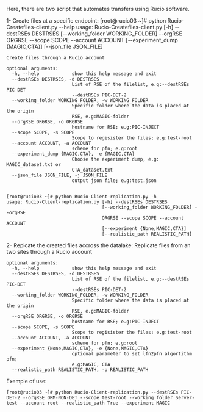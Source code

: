 Here, there are two script that automates transfers using Rucio software.

1- Create files at a specific endpoint:
    [root@rucio03 ~]# python Rucio-Createfiles-client.py --help
    usage: Rucio-Createfiles-client.py [-h] --destRSEs DESTRSES
                                       [--working_folder WORKING_FOLDER] --orgRSE
                                       ORGRSE --scope SCOPE --account ACCOUNT
                                       [--experiment_dump {MAGIC,CTA}]
                                       [--json_file JSON_FILE]

    Create files through a Rucio account

    optional arguments:
      -h, --help            show this help message and exit
      --destRSEs DESTRSES, -d DESTRSES
                            List of RSE of the filelist, e.g:--destRSEs PIC-DET
                            --destRSEs PIC-DET-2
      --working_folder WORKING_FOLDER, -w WORKING_FOLDER
                            Specific folder where the data is placed at the origin
                            RSE, e.g:MAGIC-folder
      --orgRSE ORGRSE, -o ORGRSE
                            hostname for RSE; e.g:PIC-INJECT
      --scope SCOPE, -s SCOPE
                            Scope to regisister the files; e.g:test-root
      --account ACCOUNT, -a ACCOUNT
                            scheme for pfn; e.g:root
      --experiment_dump {MAGIC,CTA}, -e {MAGIC,CTA}
                            Choose the experiment dump, e.g: MAGIC_dataset.txt or
                            CTA_dataset.txt
      --json_file JSON_FILE, -j JSON_FILE
                            output json file; e.g:test.json


    [root@rucio03 ~]# python Rucio-Client-replication.py -h
    usage: Rucio-Client-replication.py [-h] --destRSEs DESTRSES
                                       [--working_folder WORKING_FOLDER] --orgRSE
                                       ORGRSE --scope SCOPE --account ACCOUNT
                                       [--experiment {None,MAGIC,CTA}]
                                       [--realistic_path REALISTIC_PATH]
                                       
2- Repicate the created files accross the datalake: 
    Replicate files from an two sites through a Rucio account

    optional arguments:
      -h, --help            show this help message and exit
      --destRSEs DESTRSES, -d DESTRSES
                            List of RSE of the filelist, e.g:--destRSEs PIC-DET
                            --destRSEs PIC-DET-2
      --working_folder WORKING_FOLDER, -w WORKING_FOLDER
                            Specific folder where the data is placed at the origin
                            RSE, e.g:MAGIC-folder
      --orgRSE ORGRSE, -o ORGRSE
                            hostname for RSE; e.g:PIC-INJECT
      --scope SCOPE, -s SCOPE
                            Scope to regisister the files; e.g:test-root
      --account ACCOUNT, -a ACCOUNT
                            scheme for pfn; e.g:root
      --experiment {None,MAGIC,CTA}, -e {None,MAGIC,CTA}
                            optional parameter to set lfn2pfn algortithm pfn;
                            e.g:MAGIC, CTA
      --realistic_path REALISTIC_PATH, -p REALISTIC_PATH
  
  
  Exemple of use:
  
    [root@rucio03 ~]# python Rucio-Client-replication.py --destRSEs PIC-DET-2 --orgRSE ORM-NON-DET --scope test-root --working_folder Server-test --account root --realistic_path True --experiment MAGIC
